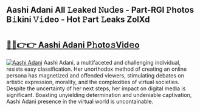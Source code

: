## Aashi Adani All 𝙻eaked 𝙽u𝚍es - Part-RGl 𝙿hotos B𝚒kini 𝚅𝚒deo - Hot 𝙿art 𝙻eaks ZolXd

# <h2><a href="http://ld2oxim.urlbe.top/?page=Aashi+Adani">🔗🔗👉👉 Aashi Adani P𝚑oto𝚜Vid𝚎o</a></h2>

[![Aashi Adani](https://i.imgur.com/eBuTRDB.gif)](http://ld2oxim.urlbe.top/?page=Aashi+Adani)
Aashi Adani, a multifaceted and challenging individual, resists easy classification. Her unorthodox method of creating an online persona has magnetized and offended viewers, stimulating debates on artistic expression, morality, and the complexities of virtual societies. Despite the uncertainty of her next steps, her impact on digital media is significant. Boasting unyielding determination and undeniable captivation, Aashi Adani presence in the virtual world is uncontainable.
